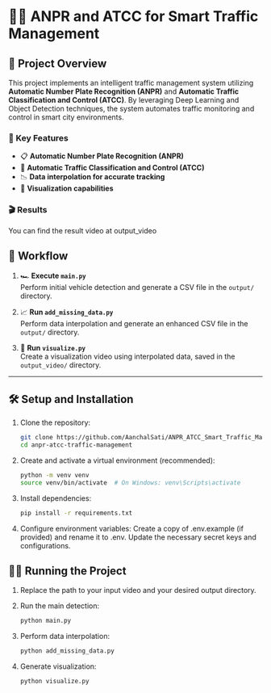# 🚗✨ ANPR and ATCC for Smart Traffic Management

## 🎀 Project Overview
This project implements an intelligent traffic management system utilizing **Automatic Number Plate Recognition (ANPR)** and **Automatic Traffic Classification and Control (ATCC)**. By leveraging Deep Learning and Object Detection techniques, the system automates traffic monitoring and control in smart city environments.

### 🌟 Key Features
- 📋 **Automatic Number Plate Recognition (ANPR)**
- 🚥 **Automatic Traffic Classification and Control (ATCC)**
- 📉 **Data interpolation for accurate tracking**
- 🎥 **Visualization capabilities**

### 🎬 Results
You can find the result video at output_video

## 🚀 Workflow
1. 🏎️ **Execute `main.py`**  
   Perform initial vehicle detection and generate a CSV file in the `output/` directory.

2. 📈 **Run `add_missing_data.py`**  
   Perform data interpolation and generate an enhanced CSV file in the `output/` directory.

3. 🎥 **Run `visualize.py`**  
   Create a visualization video using interpolated data, saved in the `output_video/` directory.

---

## 🛠️ Setup and Installation
1. Clone the repository:
   ```bash
   git clone https://github.com/AanchalSati/ANPR_ATCC_Smart_Traffic_Management.git
   cd anpr-atcc-traffic-management
   ```
2. Create and activate a virtual environment (recommended):
   ```bash
   python -m venv venv
   source venv/bin/activate  # On Windows: venv\Scripts\activate
   ```
3. Install dependencies:
   ```bash
   pip install -r requirements.txt
   ```
4. Configure environment variables:
Create a copy of .env.example (if provided) and rename it to .env.
Update the necessary secret keys and configurations.

## 🏃‍♂️ Running the Project
1. Replace the path to your input video and your desired output directory.

2. Run the main detection:
   ```bash 
   python main.py
   ```
3. Perform data interpolation:
   ```bash
   python add_missing_data.py
   ```
4. Generate visualization:
   ```bash
   python visualize.py
   ```

